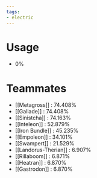 ```yaml
---
tags:
- electric
---
```

# Usage
- 0%
# Teammates
- [[Metagross]] : 74.408%
- [[Gallade]] : 74.408%
- [[Sinistcha]] : 74.163%
- [[Inteleon]] : 52.879%
- [[Iron Bundle]] : 45.235%
- [[Empoleon]] : 34.101%
- [[Swampert]] : 21.529%
- [[Landorus-Therian]] : 6.907%
- [[Rillaboom]] : 6.871%
- [[Heatran]] : 6.870%
- [[Gastrodon]] : 6.870%